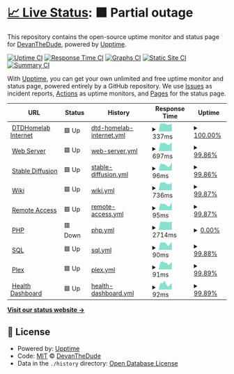 # [📈 Live Status](https://status.dtdhomelab.com): <!--live status--> **🟧 Partial outage**

This repository contains the open-source uptime monitor and status page for [DevanTheDude](https://status.dtdhomelab.com), powered by [Upptime](https://github.com/upptime/upptime).

[![Uptime CI](https://github.com/DevanTheDude/DTDHomelab/workflows/Uptime%20CI/badge.svg)](https://github.com/DevanTheDude/DTDHomelab/actions?query=workflow%3A%22Uptime+CI%22)
[![Response Time CI](https://github.com/DevanTheDude/DTDHomelab/workflows/Response%20Time%20CI/badge.svg)](https://github.com/DevanTheDude/DTDHomelab/actions?query=workflow%3A%22Response+Time+CI%22)
[![Graphs CI](https://github.com/DevanTheDude/DTDHomelab/workflows/Graphs%20CI/badge.svg)](https://github.com/DevanTheDude/DTDHomelab/actions?query=workflow%3A%22Graphs+CI%22)
[![Static Site CI](https://github.com/DevanTheDude/DTDHomelab/workflows/Static%20Site%20CI/badge.svg)](https://github.com/DevanTheDude/DTDHomelab/actions?query=workflow%3A%22Static+Site+CI%22)
[![Summary CI](https://github.com/DevanTheDude/DTDHomelab/workflows/Summary%20CI/badge.svg)](https://github.com/DevanTheDude/DTDHomelab/actions?query=workflow%3A%22Summary+CI%22)

With [Upptime](https://upptime.js.org), you can get your own unlimited and free uptime monitor and status page, powered entirely by a GitHub repository. We use [Issues](https://github.com/DevanTheDude/DTDHomelab/issues) as incident reports, [Actions](https://github.com/DevanTheDude/DTDHomelab/actions) as uptime monitors, and [Pages](https://status.dtdhomelab.com) for the status page.

<!--start: status pages-->
<!-- This summary is generated by Upptime (https://github.com/upptime/upptime) -->
<!-- Do not edit this manually, your changes will be overwritten -->
<!-- prettier-ignore -->
| URL | Status | History | Response Time | Uptime |
| --- | ------ | ------- | ------------- | ------ |
| <img alt="" src="https://icons.duckduckgo.com/ip3/null.ico" height="13"> [DTDHomelab Internet](dtdhomelab.com) | 🟩 Up | [dtd-homelab-internet.yml](https://github.com/DevanTheDude/DTDHomelab/commits/HEAD/history/dtd-homelab-internet.yml) | <details><summary><img alt="Response time graph" src="./graphs/dtd-homelab-internet/response-time-week.png" height="20"> 337ms</summary><br><a href="https://status.dtdhomelab.com/history/dtd-homelab-internet"><img alt="Response time 365" src="https://img.shields.io/endpoint?url=https%3A%2F%2Fraw.githubusercontent.com%2FDevanTheDude%2FDTDHomelab%2FHEAD%2Fapi%2Fdtd-homelab-internet%2Fresponse-time.json"></a><br><a href="https://status.dtdhomelab.com/history/dtd-homelab-internet"><img alt="24-hour response time 342" src="https://img.shields.io/endpoint?url=https%3A%2F%2Fraw.githubusercontent.com%2FDevanTheDude%2FDTDHomelab%2FHEAD%2Fapi%2Fdtd-homelab-internet%2Fresponse-time-day.json"></a><br><a href="https://status.dtdhomelab.com/history/dtd-homelab-internet"><img alt="7-day response time 337" src="https://img.shields.io/endpoint?url=https%3A%2F%2Fraw.githubusercontent.com%2FDevanTheDude%2FDTDHomelab%2FHEAD%2Fapi%2Fdtd-homelab-internet%2Fresponse-time-week.json"></a><br><a href="https://status.dtdhomelab.com/history/dtd-homelab-internet"><img alt="30-day response time 331" src="https://img.shields.io/endpoint?url=https%3A%2F%2Fraw.githubusercontent.com%2FDevanTheDude%2FDTDHomelab%2FHEAD%2Fapi%2Fdtd-homelab-internet%2Fresponse-time-month.json"></a><br><a href="https://status.dtdhomelab.com/history/dtd-homelab-internet"><img alt="1-year response time 365" src="https://img.shields.io/endpoint?url=https%3A%2F%2Fraw.githubusercontent.com%2FDevanTheDude%2FDTDHomelab%2FHEAD%2Fapi%2Fdtd-homelab-internet%2Fresponse-time-year.json"></a></details> | <details><summary><a href="https://status.dtdhomelab.com/history/dtd-homelab-internet">100.00%</a></summary><a href="https://status.dtdhomelab.com/history/dtd-homelab-internet"><img alt="All-time uptime 97.88%" src="https://img.shields.io/endpoint?url=https%3A%2F%2Fraw.githubusercontent.com%2FDevanTheDude%2FDTDHomelab%2FHEAD%2Fapi%2Fdtd-homelab-internet%2Fuptime.json"></a><br><a href="https://status.dtdhomelab.com/history/dtd-homelab-internet"><img alt="24-hour uptime 100.00%" src="https://img.shields.io/endpoint?url=https%3A%2F%2Fraw.githubusercontent.com%2FDevanTheDude%2FDTDHomelab%2FHEAD%2Fapi%2Fdtd-homelab-internet%2Fuptime-day.json"></a><br><a href="https://status.dtdhomelab.com/history/dtd-homelab-internet"><img alt="7-day uptime 100.00%" src="https://img.shields.io/endpoint?url=https%3A%2F%2Fraw.githubusercontent.com%2FDevanTheDude%2FDTDHomelab%2FHEAD%2Fapi%2Fdtd-homelab-internet%2Fuptime-week.json"></a><br><a href="https://status.dtdhomelab.com/history/dtd-homelab-internet"><img alt="30-day uptime 98.22%" src="https://img.shields.io/endpoint?url=https%3A%2F%2Fraw.githubusercontent.com%2FDevanTheDude%2FDTDHomelab%2FHEAD%2Fapi%2Fdtd-homelab-internet%2Fuptime-month.json"></a><br><a href="https://status.dtdhomelab.com/history/dtd-homelab-internet"><img alt="1-year uptime 97.88%" src="https://img.shields.io/endpoint?url=https%3A%2F%2Fraw.githubusercontent.com%2FDevanTheDude%2FDTDHomelab%2FHEAD%2Fapi%2Fdtd-homelab-internet%2Fuptime-year.json"></a></details>
| <img alt="" src="https://icons.duckduckgo.com/ip3/statuscheck.dtdhomelab.com.ico" height="13"> [Web Server](https://statuscheck.dtdhomelab.com/) | 🟩 Up | [web-server.yml](https://github.com/DevanTheDude/DTDHomelab/commits/HEAD/history/web-server.yml) | <details><summary><img alt="Response time graph" src="./graphs/web-server/response-time-week.png" height="20"> 697ms</summary><br><a href="https://status.dtdhomelab.com/history/web-server"><img alt="Response time 673" src="https://img.shields.io/endpoint?url=https%3A%2F%2Fraw.githubusercontent.com%2FDevanTheDude%2FDTDHomelab%2FHEAD%2Fapi%2Fweb-server%2Fresponse-time.json"></a><br><a href="https://status.dtdhomelab.com/history/web-server"><img alt="24-hour response time 768" src="https://img.shields.io/endpoint?url=https%3A%2F%2Fraw.githubusercontent.com%2FDevanTheDude%2FDTDHomelab%2FHEAD%2Fapi%2Fweb-server%2Fresponse-time-day.json"></a><br><a href="https://status.dtdhomelab.com/history/web-server"><img alt="7-day response time 697" src="https://img.shields.io/endpoint?url=https%3A%2F%2Fraw.githubusercontent.com%2FDevanTheDude%2FDTDHomelab%2FHEAD%2Fapi%2Fweb-server%2Fresponse-time-week.json"></a><br><a href="https://status.dtdhomelab.com/history/web-server"><img alt="30-day response time 646" src="https://img.shields.io/endpoint?url=https%3A%2F%2Fraw.githubusercontent.com%2FDevanTheDude%2FDTDHomelab%2FHEAD%2Fapi%2Fweb-server%2Fresponse-time-month.json"></a><br><a href="https://status.dtdhomelab.com/history/web-server"><img alt="1-year response time 673" src="https://img.shields.io/endpoint?url=https%3A%2F%2Fraw.githubusercontent.com%2FDevanTheDude%2FDTDHomelab%2FHEAD%2Fapi%2Fweb-server%2Fresponse-time-year.json"></a></details> | <details><summary><a href="https://status.dtdhomelab.com/history/web-server">99.86%</a></summary><a href="https://status.dtdhomelab.com/history/web-server"><img alt="All-time uptime 84.26%" src="https://img.shields.io/endpoint?url=https%3A%2F%2Fraw.githubusercontent.com%2FDevanTheDude%2FDTDHomelab%2FHEAD%2Fapi%2Fweb-server%2Fuptime.json"></a><br><a href="https://status.dtdhomelab.com/history/web-server"><img alt="24-hour uptime 99.01%" src="https://img.shields.io/endpoint?url=https%3A%2F%2Fraw.githubusercontent.com%2FDevanTheDude%2FDTDHomelab%2FHEAD%2Fapi%2Fweb-server%2Fuptime-day.json"></a><br><a href="https://status.dtdhomelab.com/history/web-server"><img alt="7-day uptime 99.86%" src="https://img.shields.io/endpoint?url=https%3A%2F%2Fraw.githubusercontent.com%2FDevanTheDude%2FDTDHomelab%2FHEAD%2Fapi%2Fweb-server%2Fuptime-week.json"></a><br><a href="https://status.dtdhomelab.com/history/web-server"><img alt="30-day uptime 98.17%" src="https://img.shields.io/endpoint?url=https%3A%2F%2Fraw.githubusercontent.com%2FDevanTheDude%2FDTDHomelab%2FHEAD%2Fapi%2Fweb-server%2Fuptime-month.json"></a><br><a href="https://status.dtdhomelab.com/history/web-server"><img alt="1-year uptime 84.26%" src="https://img.shields.io/endpoint?url=https%3A%2F%2Fraw.githubusercontent.com%2FDevanTheDude%2FDTDHomelab%2FHEAD%2Fapi%2Fweb-server%2Fuptime-year.json"></a></details>
| <img alt="" src="https://icons.duckduckgo.com/ip3/statuscheck.dtdhomelab.com.ico" height="13"> [Stable Diffusion](https://statuscheck.dtdhomelab.com/) | 🟩 Up | [stable-diffusion.yml](https://github.com/DevanTheDude/DTDHomelab/commits/HEAD/history/stable-diffusion.yml) | <details><summary><img alt="Response time graph" src="./graphs/stable-diffusion/response-time-week.png" height="20"> 96ms</summary><br><a href="https://status.dtdhomelab.com/history/stable-diffusion"><img alt="Response time 137" src="https://img.shields.io/endpoint?url=https%3A%2F%2Fraw.githubusercontent.com%2FDevanTheDude%2FDTDHomelab%2FHEAD%2Fapi%2Fstable-diffusion%2Fresponse-time.json"></a><br><a href="https://status.dtdhomelab.com/history/stable-diffusion"><img alt="24-hour response time 119" src="https://img.shields.io/endpoint?url=https%3A%2F%2Fraw.githubusercontent.com%2FDevanTheDude%2FDTDHomelab%2FHEAD%2Fapi%2Fstable-diffusion%2Fresponse-time-day.json"></a><br><a href="https://status.dtdhomelab.com/history/stable-diffusion"><img alt="7-day response time 96" src="https://img.shields.io/endpoint?url=https%3A%2F%2Fraw.githubusercontent.com%2FDevanTheDude%2FDTDHomelab%2FHEAD%2Fapi%2Fstable-diffusion%2Fresponse-time-week.json"></a><br><a href="https://status.dtdhomelab.com/history/stable-diffusion"><img alt="30-day response time 84" src="https://img.shields.io/endpoint?url=https%3A%2F%2Fraw.githubusercontent.com%2FDevanTheDude%2FDTDHomelab%2FHEAD%2Fapi%2Fstable-diffusion%2Fresponse-time-month.json"></a><br><a href="https://status.dtdhomelab.com/history/stable-diffusion"><img alt="1-year response time 137" src="https://img.shields.io/endpoint?url=https%3A%2F%2Fraw.githubusercontent.com%2FDevanTheDude%2FDTDHomelab%2FHEAD%2Fapi%2Fstable-diffusion%2Fresponse-time-year.json"></a></details> | <details><summary><a href="https://status.dtdhomelab.com/history/stable-diffusion">99.86%</a></summary><a href="https://status.dtdhomelab.com/history/stable-diffusion"><img alt="All-time uptime 84.28%" src="https://img.shields.io/endpoint?url=https%3A%2F%2Fraw.githubusercontent.com%2FDevanTheDude%2FDTDHomelab%2FHEAD%2Fapi%2Fstable-diffusion%2Fuptime.json"></a><br><a href="https://status.dtdhomelab.com/history/stable-diffusion"><img alt="24-hour uptime 99.04%" src="https://img.shields.io/endpoint?url=https%3A%2F%2Fraw.githubusercontent.com%2FDevanTheDude%2FDTDHomelab%2FHEAD%2Fapi%2Fstable-diffusion%2Fuptime-day.json"></a><br><a href="https://status.dtdhomelab.com/history/stable-diffusion"><img alt="7-day uptime 99.86%" src="https://img.shields.io/endpoint?url=https%3A%2F%2Fraw.githubusercontent.com%2FDevanTheDude%2FDTDHomelab%2FHEAD%2Fapi%2Fstable-diffusion%2Fuptime-week.json"></a><br><a href="https://status.dtdhomelab.com/history/stable-diffusion"><img alt="30-day uptime 98.17%" src="https://img.shields.io/endpoint?url=https%3A%2F%2Fraw.githubusercontent.com%2FDevanTheDude%2FDTDHomelab%2FHEAD%2Fapi%2Fstable-diffusion%2Fuptime-month.json"></a><br><a href="https://status.dtdhomelab.com/history/stable-diffusion"><img alt="1-year uptime 84.28%" src="https://img.shields.io/endpoint?url=https%3A%2F%2Fraw.githubusercontent.com%2FDevanTheDude%2FDTDHomelab%2FHEAD%2Fapi%2Fstable-diffusion%2Fuptime-year.json"></a></details>
| <img alt="" src="https://icons.duckduckgo.com/ip3/wiki.dtdhomelab.com.ico" height="13"> [Wiki](https://wiki.dtdhomelab.com/) | 🟩 Up | [wiki.yml](https://github.com/DevanTheDude/DTDHomelab/commits/HEAD/history/wiki.yml) | <details><summary><img alt="Response time graph" src="./graphs/wiki/response-time-week.png" height="20"> 736ms</summary><br><a href="https://status.dtdhomelab.com/history/wiki"><img alt="Response time 721" src="https://img.shields.io/endpoint?url=https%3A%2F%2Fraw.githubusercontent.com%2FDevanTheDude%2FDTDHomelab%2FHEAD%2Fapi%2Fwiki%2Fresponse-time.json"></a><br><a href="https://status.dtdhomelab.com/history/wiki"><img alt="24-hour response time 760" src="https://img.shields.io/endpoint?url=https%3A%2F%2Fraw.githubusercontent.com%2FDevanTheDude%2FDTDHomelab%2FHEAD%2Fapi%2Fwiki%2Fresponse-time-day.json"></a><br><a href="https://status.dtdhomelab.com/history/wiki"><img alt="7-day response time 736" src="https://img.shields.io/endpoint?url=https%3A%2F%2Fraw.githubusercontent.com%2FDevanTheDude%2FDTDHomelab%2FHEAD%2Fapi%2Fwiki%2Fresponse-time-week.json"></a><br><a href="https://status.dtdhomelab.com/history/wiki"><img alt="30-day response time 703" src="https://img.shields.io/endpoint?url=https%3A%2F%2Fraw.githubusercontent.com%2FDevanTheDude%2FDTDHomelab%2FHEAD%2Fapi%2Fwiki%2Fresponse-time-month.json"></a><br><a href="https://status.dtdhomelab.com/history/wiki"><img alt="1-year response time 721" src="https://img.shields.io/endpoint?url=https%3A%2F%2Fraw.githubusercontent.com%2FDevanTheDude%2FDTDHomelab%2FHEAD%2Fapi%2Fwiki%2Fresponse-time-year.json"></a></details> | <details><summary><a href="https://status.dtdhomelab.com/history/wiki">99.87%</a></summary><a href="https://status.dtdhomelab.com/history/wiki"><img alt="All-time uptime 84.29%" src="https://img.shields.io/endpoint?url=https%3A%2F%2Fraw.githubusercontent.com%2FDevanTheDude%2FDTDHomelab%2FHEAD%2Fapi%2Fwiki%2Fuptime.json"></a><br><a href="https://status.dtdhomelab.com/history/wiki"><img alt="24-hour uptime 99.08%" src="https://img.shields.io/endpoint?url=https%3A%2F%2Fraw.githubusercontent.com%2FDevanTheDude%2FDTDHomelab%2FHEAD%2Fapi%2Fwiki%2Fuptime-day.json"></a><br><a href="https://status.dtdhomelab.com/history/wiki"><img alt="7-day uptime 99.87%" src="https://img.shields.io/endpoint?url=https%3A%2F%2Fraw.githubusercontent.com%2FDevanTheDude%2FDTDHomelab%2FHEAD%2Fapi%2Fwiki%2Fuptime-week.json"></a><br><a href="https://status.dtdhomelab.com/history/wiki"><img alt="30-day uptime 98.18%" src="https://img.shields.io/endpoint?url=https%3A%2F%2Fraw.githubusercontent.com%2FDevanTheDude%2FDTDHomelab%2FHEAD%2Fapi%2Fwiki%2Fuptime-month.json"></a><br><a href="https://status.dtdhomelab.com/history/wiki"><img alt="1-year uptime 84.29%" src="https://img.shields.io/endpoint?url=https%3A%2F%2Fraw.githubusercontent.com%2FDevanTheDude%2FDTDHomelab%2FHEAD%2Fapi%2Fwiki%2Fuptime-year.json"></a></details>
| <img alt="" src="https://icons.duckduckgo.com/ip3/statuscheck.dtdhomelab.com.ico" height="13"> [Remote Access](https://statuscheck.dtdhomelab.com/) | 🟩 Up | [remote-access.yml](https://github.com/DevanTheDude/DTDHomelab/commits/HEAD/history/remote-access.yml) | <details><summary><img alt="Response time graph" src="./graphs/remote-access/response-time-week.png" height="20"> 95ms</summary><br><a href="https://status.dtdhomelab.com/history/remote-access"><img alt="Response time 87" src="https://img.shields.io/endpoint?url=https%3A%2F%2Fraw.githubusercontent.com%2FDevanTheDude%2FDTDHomelab%2FHEAD%2Fapi%2Fremote-access%2Fresponse-time.json"></a><br><a href="https://status.dtdhomelab.com/history/remote-access"><img alt="24-hour response time 118" src="https://img.shields.io/endpoint?url=https%3A%2F%2Fraw.githubusercontent.com%2FDevanTheDude%2FDTDHomelab%2FHEAD%2Fapi%2Fremote-access%2Fresponse-time-day.json"></a><br><a href="https://status.dtdhomelab.com/history/remote-access"><img alt="7-day response time 95" src="https://img.shields.io/endpoint?url=https%3A%2F%2Fraw.githubusercontent.com%2FDevanTheDude%2FDTDHomelab%2FHEAD%2Fapi%2Fremote-access%2Fresponse-time-week.json"></a><br><a href="https://status.dtdhomelab.com/history/remote-access"><img alt="30-day response time 84" src="https://img.shields.io/endpoint?url=https%3A%2F%2Fraw.githubusercontent.com%2FDevanTheDude%2FDTDHomelab%2FHEAD%2Fapi%2Fremote-access%2Fresponse-time-month.json"></a><br><a href="https://status.dtdhomelab.com/history/remote-access"><img alt="1-year response time 87" src="https://img.shields.io/endpoint?url=https%3A%2F%2Fraw.githubusercontent.com%2FDevanTheDude%2FDTDHomelab%2FHEAD%2Fapi%2Fremote-access%2Fresponse-time-year.json"></a></details> | <details><summary><a href="https://status.dtdhomelab.com/history/remote-access">99.87%</a></summary><a href="https://status.dtdhomelab.com/history/remote-access"><img alt="All-time uptime 84.29%" src="https://img.shields.io/endpoint?url=https%3A%2F%2Fraw.githubusercontent.com%2FDevanTheDude%2FDTDHomelab%2FHEAD%2Fapi%2Fremote-access%2Fuptime.json"></a><br><a href="https://status.dtdhomelab.com/history/remote-access"><img alt="24-hour uptime 99.11%" src="https://img.shields.io/endpoint?url=https%3A%2F%2Fraw.githubusercontent.com%2FDevanTheDude%2FDTDHomelab%2FHEAD%2Fapi%2Fremote-access%2Fuptime-day.json"></a><br><a href="https://status.dtdhomelab.com/history/remote-access"><img alt="7-day uptime 99.87%" src="https://img.shields.io/endpoint?url=https%3A%2F%2Fraw.githubusercontent.com%2FDevanTheDude%2FDTDHomelab%2FHEAD%2Fapi%2Fremote-access%2Fuptime-week.json"></a><br><a href="https://status.dtdhomelab.com/history/remote-access"><img alt="30-day uptime 98.20%" src="https://img.shields.io/endpoint?url=https%3A%2F%2Fraw.githubusercontent.com%2FDevanTheDude%2FDTDHomelab%2FHEAD%2Fapi%2Fremote-access%2Fuptime-month.json"></a><br><a href="https://status.dtdhomelab.com/history/remote-access"><img alt="1-year uptime 84.29%" src="https://img.shields.io/endpoint?url=https%3A%2F%2Fraw.githubusercontent.com%2FDevanTheDude%2FDTDHomelab%2FHEAD%2Fapi%2Fremote-access%2Fuptime-year.json"></a></details>
| <img alt="" src="https://icons.duckduckgo.com/ip3/php.dtdhomelab.com.ico" height="13"> [PHP](https://php.dtdhomelab.com/) | 🟥 Down | [php.yml](https://github.com/DevanTheDude/DTDHomelab/commits/HEAD/history/php.yml) | <details><summary><img alt="Response time graph" src="./graphs/php/response-time-week.png" height="20"> 2714ms</summary><br><a href="https://status.dtdhomelab.com/history/php"><img alt="Response time 2058" src="https://img.shields.io/endpoint?url=https%3A%2F%2Fraw.githubusercontent.com%2FDevanTheDude%2FDTDHomelab%2FHEAD%2Fapi%2Fphp%2Fresponse-time.json"></a><br><a href="https://status.dtdhomelab.com/history/php"><img alt="24-hour response time 2793" src="https://img.shields.io/endpoint?url=https%3A%2F%2Fraw.githubusercontent.com%2FDevanTheDude%2FDTDHomelab%2FHEAD%2Fapi%2Fphp%2Fresponse-time-day.json"></a><br><a href="https://status.dtdhomelab.com/history/php"><img alt="7-day response time 2714" src="https://img.shields.io/endpoint?url=https%3A%2F%2Fraw.githubusercontent.com%2FDevanTheDude%2FDTDHomelab%2FHEAD%2Fapi%2Fphp%2Fresponse-time-week.json"></a><br><a href="https://status.dtdhomelab.com/history/php"><img alt="30-day response time 1962" src="https://img.shields.io/endpoint?url=https%3A%2F%2Fraw.githubusercontent.com%2FDevanTheDude%2FDTDHomelab%2FHEAD%2Fapi%2Fphp%2Fresponse-time-month.json"></a><br><a href="https://status.dtdhomelab.com/history/php"><img alt="1-year response time 2058" src="https://img.shields.io/endpoint?url=https%3A%2F%2Fraw.githubusercontent.com%2FDevanTheDude%2FDTDHomelab%2FHEAD%2Fapi%2Fphp%2Fresponse-time-year.json"></a></details> | <details><summary><a href="https://status.dtdhomelab.com/history/php">0.00%</a></summary><a href="https://status.dtdhomelab.com/history/php"><img alt="All-time uptime 24.56%" src="https://img.shields.io/endpoint?url=https%3A%2F%2Fraw.githubusercontent.com%2FDevanTheDude%2FDTDHomelab%2FHEAD%2Fapi%2Fphp%2Fuptime.json"></a><br><a href="https://status.dtdhomelab.com/history/php"><img alt="24-hour uptime 0.00%" src="https://img.shields.io/endpoint?url=https%3A%2F%2Fraw.githubusercontent.com%2FDevanTheDude%2FDTDHomelab%2FHEAD%2Fapi%2Fphp%2Fuptime-day.json"></a><br><a href="https://status.dtdhomelab.com/history/php"><img alt="7-day uptime 0.00%" src="https://img.shields.io/endpoint?url=https%3A%2F%2Fraw.githubusercontent.com%2FDevanTheDude%2FDTDHomelab%2FHEAD%2Fapi%2Fphp%2Fuptime-week.json"></a><br><a href="https://status.dtdhomelab.com/history/php"><img alt="30-day uptime 35.53%" src="https://img.shields.io/endpoint?url=https%3A%2F%2Fraw.githubusercontent.com%2FDevanTheDude%2FDTDHomelab%2FHEAD%2Fapi%2Fphp%2Fuptime-month.json"></a><br><a href="https://status.dtdhomelab.com/history/php"><img alt="1-year uptime 24.56%" src="https://img.shields.io/endpoint?url=https%3A%2F%2Fraw.githubusercontent.com%2FDevanTheDude%2FDTDHomelab%2FHEAD%2Fapi%2Fphp%2Fuptime-year.json"></a></details>
| <img alt="" src="https://icons.duckduckgo.com/ip3/statuscheck.dtdhomelab.com.ico" height="13"> [SQL](https://statuscheck.dtdhomelab.com/) | 🟩 Up | [sql.yml](https://github.com/DevanTheDude/DTDHomelab/commits/HEAD/history/sql.yml) | <details><summary><img alt="Response time graph" src="./graphs/sql/response-time-week.png" height="20"> 90ms</summary><br><a href="https://status.dtdhomelab.com/history/sql"><img alt="Response time 87" src="https://img.shields.io/endpoint?url=https%3A%2F%2Fraw.githubusercontent.com%2FDevanTheDude%2FDTDHomelab%2FHEAD%2Fapi%2Fsql%2Fresponse-time.json"></a><br><a href="https://status.dtdhomelab.com/history/sql"><img alt="24-hour response time 103" src="https://img.shields.io/endpoint?url=https%3A%2F%2Fraw.githubusercontent.com%2FDevanTheDude%2FDTDHomelab%2FHEAD%2Fapi%2Fsql%2Fresponse-time-day.json"></a><br><a href="https://status.dtdhomelab.com/history/sql"><img alt="7-day response time 90" src="https://img.shields.io/endpoint?url=https%3A%2F%2Fraw.githubusercontent.com%2FDevanTheDude%2FDTDHomelab%2FHEAD%2Fapi%2Fsql%2Fresponse-time-week.json"></a><br><a href="https://status.dtdhomelab.com/history/sql"><img alt="30-day response time 81" src="https://img.shields.io/endpoint?url=https%3A%2F%2Fraw.githubusercontent.com%2FDevanTheDude%2FDTDHomelab%2FHEAD%2Fapi%2Fsql%2Fresponse-time-month.json"></a><br><a href="https://status.dtdhomelab.com/history/sql"><img alt="1-year response time 87" src="https://img.shields.io/endpoint?url=https%3A%2F%2Fraw.githubusercontent.com%2FDevanTheDude%2FDTDHomelab%2FHEAD%2Fapi%2Fsql%2Fresponse-time-year.json"></a></details> | <details><summary><a href="https://status.dtdhomelab.com/history/sql">99.88%</a></summary><a href="https://status.dtdhomelab.com/history/sql"><img alt="All-time uptime 77.15%" src="https://img.shields.io/endpoint?url=https%3A%2F%2Fraw.githubusercontent.com%2FDevanTheDude%2FDTDHomelab%2FHEAD%2Fapi%2Fsql%2Fuptime.json"></a><br><a href="https://status.dtdhomelab.com/history/sql"><img alt="24-hour uptime 99.17%" src="https://img.shields.io/endpoint?url=https%3A%2F%2Fraw.githubusercontent.com%2FDevanTheDude%2FDTDHomelab%2FHEAD%2Fapi%2Fsql%2Fuptime-day.json"></a><br><a href="https://status.dtdhomelab.com/history/sql"><img alt="7-day uptime 99.88%" src="https://img.shields.io/endpoint?url=https%3A%2F%2Fraw.githubusercontent.com%2FDevanTheDude%2FDTDHomelab%2FHEAD%2Fapi%2Fsql%2Fuptime-week.json"></a><br><a href="https://status.dtdhomelab.com/history/sql"><img alt="30-day uptime 98.20%" src="https://img.shields.io/endpoint?url=https%3A%2F%2Fraw.githubusercontent.com%2FDevanTheDude%2FDTDHomelab%2FHEAD%2Fapi%2Fsql%2Fuptime-month.json"></a><br><a href="https://status.dtdhomelab.com/history/sql"><img alt="1-year uptime 77.15%" src="https://img.shields.io/endpoint?url=https%3A%2F%2Fraw.githubusercontent.com%2FDevanTheDude%2FDTDHomelab%2FHEAD%2Fapi%2Fsql%2Fuptime-year.json"></a></details>
| <img alt="" src="https://icons.duckduckgo.com/ip3/statuscheck.dtdhomelab.com.ico" height="13"> [Plex](https://statuscheck.dtdhomelab.com/) | 🟩 Up | [plex.yml](https://github.com/DevanTheDude/DTDHomelab/commits/HEAD/history/plex.yml) | <details><summary><img alt="Response time graph" src="./graphs/plex/response-time-week.png" height="20"> 91ms</summary><br><a href="https://status.dtdhomelab.com/history/plex"><img alt="Response time 87" src="https://img.shields.io/endpoint?url=https%3A%2F%2Fraw.githubusercontent.com%2FDevanTheDude%2FDTDHomelab%2FHEAD%2Fapi%2Fplex%2Fresponse-time.json"></a><br><a href="https://status.dtdhomelab.com/history/plex"><img alt="24-hour response time 102" src="https://img.shields.io/endpoint?url=https%3A%2F%2Fraw.githubusercontent.com%2FDevanTheDude%2FDTDHomelab%2FHEAD%2Fapi%2Fplex%2Fresponse-time-day.json"></a><br><a href="https://status.dtdhomelab.com/history/plex"><img alt="7-day response time 91" src="https://img.shields.io/endpoint?url=https%3A%2F%2Fraw.githubusercontent.com%2FDevanTheDude%2FDTDHomelab%2FHEAD%2Fapi%2Fplex%2Fresponse-time-week.json"></a><br><a href="https://status.dtdhomelab.com/history/plex"><img alt="30-day response time 84" src="https://img.shields.io/endpoint?url=https%3A%2F%2Fraw.githubusercontent.com%2FDevanTheDude%2FDTDHomelab%2FHEAD%2Fapi%2Fplex%2Fresponse-time-month.json"></a><br><a href="https://status.dtdhomelab.com/history/plex"><img alt="1-year response time 87" src="https://img.shields.io/endpoint?url=https%3A%2F%2Fraw.githubusercontent.com%2FDevanTheDude%2FDTDHomelab%2FHEAD%2Fapi%2Fplex%2Fresponse-time-year.json"></a></details> | <details><summary><a href="https://status.dtdhomelab.com/history/plex">99.89%</a></summary><a href="https://status.dtdhomelab.com/history/plex"><img alt="All-time uptime 84.26%" src="https://img.shields.io/endpoint?url=https%3A%2F%2Fraw.githubusercontent.com%2FDevanTheDude%2FDTDHomelab%2FHEAD%2Fapi%2Fplex%2Fuptime.json"></a><br><a href="https://status.dtdhomelab.com/history/plex"><img alt="24-hour uptime 99.20%" src="https://img.shields.io/endpoint?url=https%3A%2F%2Fraw.githubusercontent.com%2FDevanTheDude%2FDTDHomelab%2FHEAD%2Fapi%2Fplex%2Fuptime-day.json"></a><br><a href="https://status.dtdhomelab.com/history/plex"><img alt="7-day uptime 99.89%" src="https://img.shields.io/endpoint?url=https%3A%2F%2Fraw.githubusercontent.com%2FDevanTheDude%2FDTDHomelab%2FHEAD%2Fapi%2Fplex%2Fuptime-week.json"></a><br><a href="https://status.dtdhomelab.com/history/plex"><img alt="30-day uptime 98.19%" src="https://img.shields.io/endpoint?url=https%3A%2F%2Fraw.githubusercontent.com%2FDevanTheDude%2FDTDHomelab%2FHEAD%2Fapi%2Fplex%2Fuptime-month.json"></a><br><a href="https://status.dtdhomelab.com/history/plex"><img alt="1-year uptime 84.26%" src="https://img.shields.io/endpoint?url=https%3A%2F%2Fraw.githubusercontent.com%2FDevanTheDude%2FDTDHomelab%2FHEAD%2Fapi%2Fplex%2Fuptime-year.json"></a></details>
| <img alt="" src="https://icons.duckduckgo.com/ip3/statuscheck.dtdhomelab.com.ico" height="13"> [Health Dashboard](https://statuscheck.dtdhomelab.com/) | 🟩 Up | [health-dashboard.yml](https://github.com/DevanTheDude/DTDHomelab/commits/HEAD/history/health-dashboard.yml) | <details><summary><img alt="Response time graph" src="./graphs/health-dashboard/response-time-week.png" height="20"> 92ms</summary><br><a href="https://status.dtdhomelab.com/history/health-dashboard"><img alt="Response time 87" src="https://img.shields.io/endpoint?url=https%3A%2F%2Fraw.githubusercontent.com%2FDevanTheDude%2FDTDHomelab%2FHEAD%2Fapi%2Fhealth-dashboard%2Fresponse-time.json"></a><br><a href="https://status.dtdhomelab.com/history/health-dashboard"><img alt="24-hour response time 103" src="https://img.shields.io/endpoint?url=https%3A%2F%2Fraw.githubusercontent.com%2FDevanTheDude%2FDTDHomelab%2FHEAD%2Fapi%2Fhealth-dashboard%2Fresponse-time-day.json"></a><br><a href="https://status.dtdhomelab.com/history/health-dashboard"><img alt="7-day response time 92" src="https://img.shields.io/endpoint?url=https%3A%2F%2Fraw.githubusercontent.com%2FDevanTheDude%2FDTDHomelab%2FHEAD%2Fapi%2Fhealth-dashboard%2Fresponse-time-week.json"></a><br><a href="https://status.dtdhomelab.com/history/health-dashboard"><img alt="30-day response time 83" src="https://img.shields.io/endpoint?url=https%3A%2F%2Fraw.githubusercontent.com%2FDevanTheDude%2FDTDHomelab%2FHEAD%2Fapi%2Fhealth-dashboard%2Fresponse-time-month.json"></a><br><a href="https://status.dtdhomelab.com/history/health-dashboard"><img alt="1-year response time 87" src="https://img.shields.io/endpoint?url=https%3A%2F%2Fraw.githubusercontent.com%2FDevanTheDude%2FDTDHomelab%2FHEAD%2Fapi%2Fhealth-dashboard%2Fresponse-time-year.json"></a></details> | <details><summary><a href="https://status.dtdhomelab.com/history/health-dashboard">99.89%</a></summary><a href="https://status.dtdhomelab.com/history/health-dashboard"><img alt="All-time uptime 84.25%" src="https://img.shields.io/endpoint?url=https%3A%2F%2Fraw.githubusercontent.com%2FDevanTheDude%2FDTDHomelab%2FHEAD%2Fapi%2Fhealth-dashboard%2Fuptime.json"></a><br><a href="https://status.dtdhomelab.com/history/health-dashboard"><img alt="24-hour uptime 99.24%" src="https://img.shields.io/endpoint?url=https%3A%2F%2Fraw.githubusercontent.com%2FDevanTheDude%2FDTDHomelab%2FHEAD%2Fapi%2Fhealth-dashboard%2Fuptime-day.json"></a><br><a href="https://status.dtdhomelab.com/history/health-dashboard"><img alt="7-day uptime 99.89%" src="https://img.shields.io/endpoint?url=https%3A%2F%2Fraw.githubusercontent.com%2FDevanTheDude%2FDTDHomelab%2FHEAD%2Fapi%2Fhealth-dashboard%2Fuptime-week.json"></a><br><a href="https://status.dtdhomelab.com/history/health-dashboard"><img alt="30-day uptime 98.19%" src="https://img.shields.io/endpoint?url=https%3A%2F%2Fraw.githubusercontent.com%2FDevanTheDude%2FDTDHomelab%2FHEAD%2Fapi%2Fhealth-dashboard%2Fuptime-month.json"></a><br><a href="https://status.dtdhomelab.com/history/health-dashboard"><img alt="1-year uptime 84.25%" src="https://img.shields.io/endpoint?url=https%3A%2F%2Fraw.githubusercontent.com%2FDevanTheDude%2FDTDHomelab%2FHEAD%2Fapi%2Fhealth-dashboard%2Fuptime-year.json"></a></details>

<!--end: status pages-->

[**Visit our status website →**](https://status.dtdhomelab.com)

## 📄 License

- Powered by: [Upptime](https://github.com/upptime/upptime)
- Code: [MIT](./LICENSE) © [DevanTheDude](https://status.dtdhomelab.com)
- Data in the `./history` directory: [Open Database License](https://opendatacommons.org/licenses/odbl/1-0/)
